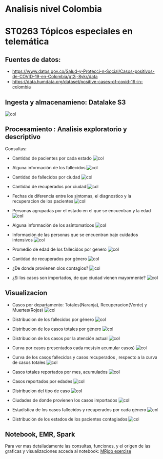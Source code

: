 # Analisis nivel Colombia
# ST0263 Tópicos especiales en telemática


## Fuentes de datos:

* https://www.datos.gov.co/Salud-y-Protecci-n-Social/Casos-positivos-de-COVID-19-en-Colombia/gt2j-8ykr/data
* https://data.humdata.org/dataset/positive-cases-of-covid-19-in-colombia

## Ingesta y almacenamieno: Datalake S3
  ![col](images/co1.png)
  
## Procesamiento : Analisis exploratorio y descriptivo
  
  Consultas:
  
  * Cantidad de pacientes por cada estado
  ![col](images/c1.PNG)
  
  * Alguna información de los fallecidos
  ![col](images/c2.PNG)
  
  * Cantidad de fallecidos por ciudad
  ![col](images/c3.PNG)
  
  * Cantidad de recuperados por ciudad
  ![col](images/c4.PNG)
  
  * Fechas de diferencia entre los sintomas, el diagnostico y la recuperacion de los pacientes
  ![col](images/c5.PNG)
  
  * Personas agrupadas por el estado en el que se encuentran y la edad
  ![col](images/c6.PNG)
  
  * Alguna información de los asíntomaticos
  ![col](images/c7.PNG)
  
  * Información de las personas que se encuentran bajo cuidados intensivos
  ![col](images/c8.PNG)
  
  * Promedio de edad de los fallecidos por genero
  ![col](images/c9.PNG)
  
  * Cantidad de recuperados por género
  ![col](images/c10.PNG)
  
  * ¿De donde provienen olos contagios?
  ![col](images/c11.PNG)
  
  * ¿Si los casos son importados, de que ciudad vienen mayormente?
  ![col](images/c12.PNG)
  
## Visualizacíon 
  
  * Casos por departamento: Totales(Naranja), Recuperacion(Verde) y Muertes(Rojos)
  ![col](images/co3.png)
  
  * Distribucion de los fallecidos por género
  ![col](images/co4.png)
  
  * Distribucion de los casos totales por género
  ![col](images/co5.png)
  
  * Distribucion de los casos por la atención actual
  ![col](images/co6.png)
  
  * Curva por casos presentados cada mes(sin acumular casos)
  ![col](images/co7.png)
  
  * Curva de los casos fallecidos y casos recuperados , respecto a la curva de casos totales
  ![col](images/co8.png)
  
  * Casos totales reportados por mes, acumulados
  ![col](images/co9.png)
  
  * Casos reportados por edades
  ![col](images/co10.png)
  
  * Distribucion del tipo de caso
  ![col](images/co11.png)
  
  * Ciudades de donde provienen los casos importados 
  ![col](images/co12.png)
  
  * Estadistica de los casos fallecidos y recuperados por cada género
  ![col](images/co13.png)
  
  * Distribución de los estados de los pacientes contagiados
  ![col](images/co14.png)
  
## Notebook, EMR, Spark

Para ver mas detalladamente las consultas, funciones, y el origen de las graficas y visualizaciones acceda al notebook:
[MRjob exercise](mrjob)

